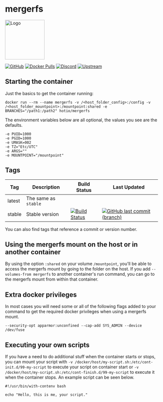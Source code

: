 # mergerfs

<img src="https://raw.githubusercontent.com/hotio/unraid-templates/master/hotio/img/mergerfs.png" alt="Logo" height="130" width="130">

[![GitHub](https://img.shields.io/badge/source-github-lightgrey)](https://github.com/hotio/docker-mergerfs)
[![Docker Pulls](https://img.shields.io/docker/pulls/hotio/mergerfs)](https://hub.docker.com/r/hotio/mergerfs)
[![Discord](https://img.shields.io/discord/610068305893523457?color=738ad6&label=discord&logo=discord&logoColor=white)](https://discord.gg/3SnkuKp)
[![Upstream](https://img.shields.io/badge/upstream-project-yellow)](https://github.com/trapexit/mergerfs)

## Starting the container

Just the basics to get the container running:

```shell
docker run --rm --name mergerfs -v /<host_folder_config>:/config -v /<host_folder_mountpoint>:/mountpoint:shared -e BRANCHES="/path1:/path2" hotio/mergerfs
```

The environment variables below are all optional, the values you see are the defaults.

```shell
-e PUID=1000
-e PGID=1000
-e UMASK=002
-e TZ="Etc/UTC"
-e ARGS=""
-e MOUNTPOINT="/mountpoint"
```

## Tags

| Tag      | Description                    | Build Status                                                                                                                                              | Last Updated                                                                                                                                                      |
| ---------|--------------------------------|-----------------------------------------------------------------------------------------------------------------------------------------------------------|-------------------------------------------------------------------------------------------------------------------------------------------------------------------|
| latest   | The same as `stable`           |                                                                                                                                                           |                                                                                                                                                                   |
| stable   | Stable version                 | [![Build Status](https://cloud.drone.io/api/badges/hotio/docker-mergerfs/status.svg?ref=refs/heads/stable)](https://cloud.drone.io/hotio/docker-mergerfs) | [![GitHub last commit (branch)](https://img.shields.io/github/last-commit/hotio/docker-mergerfs/stable)](https://github.com/hotio/docker-mergerfs/commits/stable) |

You can also find tags that reference a commit or version number.

## Using the mergerfs mount on the host or in another container

By using the option `:shared` on your volume `/mountpoint`, you'll be able to access the mergerfs mount by going to the folder on the host. If you add `--volumes-from mergerfs` to another container's run command, you can go to the mergerfs mount from within that container.

## Extra docker privileges

In most cases you will need some or all of the following flags added to your command to get the required docker privileges when using a mergerfs mount.

```shell
--security-opt apparmor:unconfined --cap-add SYS_ADMIN --device /dev/fuse
```

## Executing your own scripts

If you have a need to do additional stuff when the container starts or stops, you can mount your script with `-v /docker/host/my-script.sh:/etc/cont-init.d/99-my-script` to execute your script on container start or `-v /docker/host/my-script.sh:/etc/cont-finish.d/99-my-script` to execute it when the container stops. An example script can be seen below.

```shell
#!/usr/bin/with-contenv bash

echo "Hello, this is me, your script."
```
